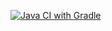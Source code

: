 [![Java CI with Gradle](https://github.com/AnyaS55/appTransferBank11/actions/workflows/gradle.yml/badge.svg)](https://github.com/AnyaS55/appTransferBank11/actions/workflows/gradle.yml)
